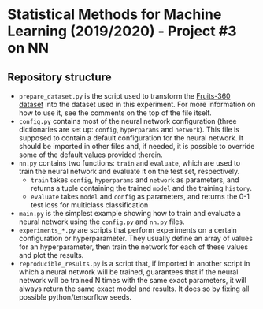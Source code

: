 # Statistical Methods for Machine Learning (2019/2020) - Project #3 on NN

## Repository structure

- `prepare_dataset.py` is the script used to transform the [Fruits-360 dataset](https://github.com/Horea94/Fruit-Images-Dataset) into the dataset used in this experiment. For more information on how to use it, see the comments on the top of the file itself.
- `config.py` contains most of the neural network configuration (three dictionaries are set up: `config`, `hyperparams` and `network`). This file is supposed to contain a default configuration for the neural network. It should be imported in other files and, if needed, it is possible to override some of the default values provided therein.
- `nn.py` contains two functions: `train` and `evaluate`, which are used to train the neural network and evaluate it on the test set, respectively.
  - `train` takes `config`, `hyperparams` and `network` as parameters, and returns a tuple containing the trained `model` and the training `history`.
  - `evaluate` takes `model` and `config` as parameters, and returns the 0-1 test loss for multiclass classification
- `main.py` is the simplest example showing how to train and evaluate a neural network using the `config.py` and `nn.py` files.
- `experiments_*.py` are scripts that perform experiments on a certain configuration or hyperparameter. They usually define an array of values for an hyperparameter, then train the network for each of these values and plot the results.
- `reproducible_results.py` is a script that, if imported in another script in which a neural network will be trained, guarantees that if the neural network will be trained N times with the same exact parameters, it will always return the same exact model and results. It does so by fixing all possible python/tensorflow seeds.